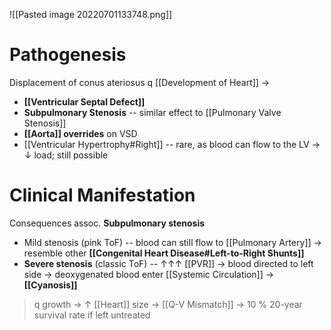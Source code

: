 ![[Pasted image 20220701133748.png]]

# Pathogenesis
Displacement of conus ateriosus q [[Development of Heart]] →
- **[[Ventricular Septal Defect]]**
- **Subpulmonary Stenosis** -- similar effect to [[Pulmonary Valve Stenosis]]
- **[[Aorta]] overrides** on VSD
- [[Ventricular Hypertrophy#Right]] -- rare, as blood can flow to the LV → ↓ load; still possible

# Clinical Manifestation
Consequences assoc. **Subpulmonary stenosis**
- Mild stenosis (pink ToF) -- blood can still flow to [[Pulmonary Artery]] → resemble other **[[Congenital Heart Disease#Left-to-Right Shunts]]**
- **Severe stenosis** (classic ToF) -- ↑↑↑ [[PVR]] → blood directed to left side → deoxygenated blood enter [[Systemic Circulation]] → **[[Cyanosis]]**

> q growth → ↑ [[Heart]] size → [[Q-V Mismatch]] → 10 % 20-year survival rate if left untreated